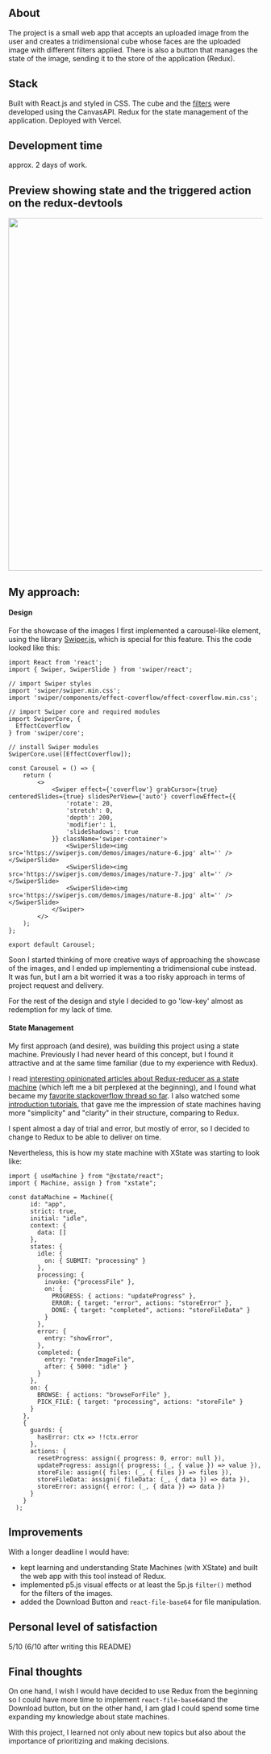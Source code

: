 ## About

The project is a small web app that accepts an uploaded image from the user and creates a tridimensional cube whose faces are the uploaded image with different filters applied. There is also a button that manages the state of the image, sending it to the store of the application (Redux).

## Stack

Built with React.js and styled in CSS.
The cube and the [filters](https://developer.mozilla.org/en-US/docs/Web/API/CanvasRenderingContext2D/filter) were developed using the CanvasAPI.
Redux for the state management of the application.
Deployed with Vercel.

## Development time

approx. 2 days of work.

## Preview showing state and the triggered action on the redux-devtools

<img src="https://media.giphy.com/media/UL7OiJSGyJGM9g2rqg/giphy.gif" width="700">

## My approach:

#### Design

For the showcase of the images I first implemented a carousel-like element, using the library [Swiper.js](https://swiperjs.com/), which is special for this feature. This the code looked like this:

```
import React from 'react';
import { Swiper, SwiperSlide } from 'swiper/react';

// import Swiper styles
import 'swiper/swiper.min.css';
import 'swiper/components/effect-coverflow/effect-coverflow.min.css';

// import Swiper core and required modules
import SwiperCore, {
  EffectCoverflow
} from 'swiper/core';

// install Swiper modules
SwiperCore.use([EffectCoverflow]);

const Carousel = () => {
    return (
        <>
            <Swiper effect={'coverflow'} grabCursor={true} centeredSlides={true} slidesPerView={'auto'} coverflowEffect={{
                'rotate': 20,
                'stretch': 0,
                'depth': 200,
                'modifier': 1,
                'slideShadows': true
            }} className='swiper-container'>
                <SwiperSlide><img src='https://swiperjs.com/demos/images/nature-6.jpg' alt='' /></SwiperSlide>
                <SwiperSlide><img src='https://swiperjs.com/demos/images/nature-7.jpg' alt='' /></SwiperSlide>
                <SwiperSlide><img src='https://swiperjs.com/demos/images/nature-8.jpg' alt='' /></SwiperSlide>
            </Swiper>
        </>
    );
};

export default Carousel;
```

Soon I started thinking of more creative ways of approaching the showcase of the images, and I ended up implementing a tridimensional cube instead. It was fun, but I am a bit worried it was a too risky approach in terms of project request and delivery.

For the rest of the design and style I decided to go 'low-key' almost as redemption for my lack of time.

#### State Management

My first approach (and desire), was building this project using a state machine. Previously I had never heard of this concept, but I found it attractive and at the same time familiar (due to my experience with Redux).

I read [interesting opinionated articles about Redux-reducer as a state machine](https://medium.com/unsplash/strongly-typed-finite-state-machines-with-redux-and-typescript-3aac2b0332f5) (which left me a bit perplexed at the beginning), and I found what became my [favorite stackoverflow thread so far](https://stackoverflow.com/questions/54482695/what-is-an-actual-difference-between-redux-and-a-state-machine-e-g-xstate). I also watched some [introduction tutorials](https://www.youtube.com/watch?v=iDZxjJYMOUQ&t=84s), that gave me the impression of state machines having more "simplicity" and "clarity" in their structure, comparing to Redux.

I spent almost a day of trial and error, but mostly of error, so I decided to change to Redux to be able to deliver on time.

Nevertheless, this is how my state machine with XState was starting to look like:

```
import { useMachine } from "@xstate/react";
import { Machine, assign } from "xstate";

const dataMachine = Machine({
      id: "app",
      strict: true,
      initial: "idle",
      context: {
        data: []
      },
      states: {
        idle: {
          on: { SUBMIT: "processing" }
        },
        processing: {
          invoke: {"processFile" },
          on: {
            PROGRESS: { actions: "updateProgress" },
            ERROR: { target: "error", actions: "storeError" },
            DONE: { target: "completed", actions: "storeFileData" }
          }
        },
        error: {
          entry: "showError",
        },
        completed: {
          entry: "renderImageFile",
          after: { 5000: "idle" }
        }
      },
      on: {
        BROWSE: { actions: "browseForFile" },
        PICK_FILE: { target: "processing", actions: "storeFile" }
      }
    },
    {
      guards: {
        hasError: ctx => !!ctx.error
      },
      actions: {
        resetProgress: assign({ progress: 0, error: null }),
        updateProgress: assign({ progress: (_, { value }) => value }),
        storeFile: assign({ files: (_, { files }) => files }),
        storeFileData: assign({ fileData: (_, { data }) => data }),
        storeError: assign({ error: (_, { data }) => data })
      }
    }
  );
```

## Improvements

With a longer deadline I would have:

- kept learning and understanding State Machines (with XState) and built the web app with this tool instead of Redux.
- implemented p5.js visual effects or at least the 5p.js `filter()` method for the filters of the images.
- added the Download Button and `react-file-base64` for file manipulation.

## Personal level of satisfaction

5/10 (6/10 after writing this README)

## Final thoughts

On one hand, I wish I would have decided to use Redux from the beginning so I could have more time to implement `react-file-base64`and the Download button, but on the other hand, I am glad I could spend some time expanding my knowledge about state machines.

With this project, I learned not only about new topics but also about the importance of prioritizing and making decisions.
